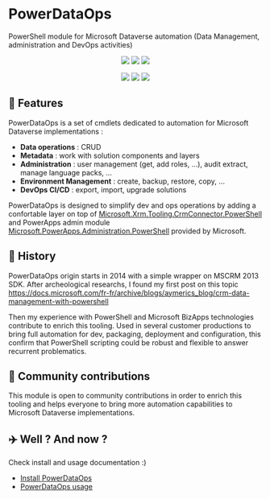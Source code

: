 # PowerDataOps

PowerShell module for Microsoft Dataverse automation (Data Management, administration and DevOps activities)


<p align="center">
    <a href="#repolicense" alt="Repository License">
        <img src="https://img.shields.io/github/license/AymericM78/PowerDataOps?color=yellow&label=License" /></a>
    <a href="#openissues" alt="Open Issues">
        <img src="https://img.shields.io/github/issues-raw/AymericM78/PowerDataOps?label=Open%20Issues" /></a>
    <a href="#openpr" alt="Open Pull Requests">
        <img src="https://img.shields.io/github/issues-pr-raw/AymericM78/PowerDataOps?label=Open%20Pull%20Requests" /></a>
</p>

<p align="center">
    <a href="#watchers" alt="Watchers">
        <img src="https://img.shields.io/github/watchers/AymericM78/PowerDataOps?style=social" /></a>
    <a href="#forks" alt="Forks">
        <img src="https://img.shields.io/github/forks/AymericM78/PowerDataOps?style=social" /></a>
    <a href="#stars" alt="Stars">
        <img src="https://img.shields.io/github/stars/AymericM78/PowerDataOps?style=social" /></a>
</p>

## 🚀 Features

PowerDataOps is a set of cmdlets dedicated to automation for Microsoft Dataverse implementations :
 - **Data operations** : CRUD
 - **Metadata** : work with solution components and layers
 - **Administration** : user management (get, add roles, ...), audit extract, manage language packs, ...
 - **Environment Management** : create, backup, restore, copy,  ...
 - **DevOps CI/CD** : export, import, upgrade solutions

PowerDataOps is designed to simplify dev and ops operations by adding a confortable layer on top of [Microsoft.Xrm.Tooling.CrmConnector.PowerShell](https://docs.microsoft.com/en-us/powershell/module/microsoft.xrm.tooling.crmconnector.powershell/?view=pa-ps-latest) and PowerApps admin module [Microsoft.PowerApps.Administration.PowerShell](https://docs.microsoft.com/en-us/power-platform/admin/powerapps-powershell#power-apps-cmdlets-for-administrators) provided by Microsoft.

## 📅 History

PowerDataOps origin starts in 2014 with a simple wrapper on MSCRM 2013 SDK.
After archeological researchs, I found my first post on this topic
https://docs.microsoft.com/fr-fr/archive/blogs/aymerics_blog/crm-data-management-with-powershell

Then my experience with PowerShell and Microsoft BizApps technologies contribute to enrich this tooling.
Used in several customer productions to bring full automation for dev, packaging, deployment and configuration, this confirm that PowerShell scripting could be robust and flexible to answer recurrent problematics.

## 👐 Community contributions

This module is open to community contributions in order to enrich this tooling and helps everyone to bring more automation capabilities to Microsoft Dataverse implementations.

## ✈️ Well ? And now ?

Check install and usage documentation :)
 - [Install PowerDataOps](https://github.com/AymericM78/PowerDataOps/blob/main/documentation/install.md)
 - [PowerDataOps usage](https://github.com/AymericM78/PowerDataOps/blob/main/documentation/usage.md)
